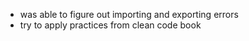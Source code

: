 - was able to figure out importing and exporting errors
- try to apply practices from clean code book